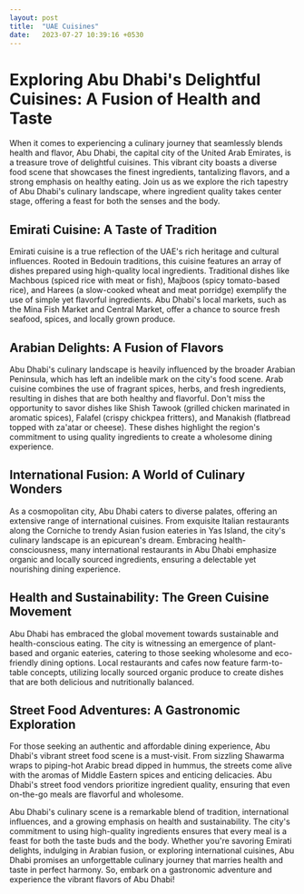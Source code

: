 ```yaml
---
layout: post
title:  "UAE Cuisines"
date:   2023-07-27 10:39:16 +0530
---
```

# Exploring Abu Dhabi's Delightful Cuisines: A Fusion of Health and Taste

When it comes to experiencing a culinary journey that seamlessly blends health and flavor, Abu Dhabi, the capital city of the United Arab Emirates, is a treasure trove of delightful cuisines. This vibrant city boasts a diverse food scene that showcases the finest ingredients, tantalizing flavors, and a strong emphasis on healthy eating. Join us as we explore the rich tapestry of Abu Dhabi's culinary landscape, where ingredient quality takes center stage, offering a feast for both the senses and the body.

## Emirati Cuisine: A Taste of Tradition

Emirati cuisine is a true reflection of the UAE's rich heritage and cultural influences. Rooted in Bedouin traditions, this cuisine features an array of dishes prepared using high-quality local ingredients. Traditional dishes like Machbous (spiced rice with meat or fish), Majboos (spicy tomato-based rice), and Harees (a slow-cooked wheat and meat porridge) exemplify the use of simple yet flavorful ingredients. Abu Dhabi's local markets, such as the Mina Fish Market and Central Market, offer a chance to source fresh seafood, spices, and locally grown produce.

## Arabian Delights: A Fusion of Flavors

Abu Dhabi's culinary landscape is heavily influenced by the broader Arabian Peninsula, which has left an indelible mark on the city's food scene. Arab cuisine combines the use of fragrant spices, herbs, and fresh ingredients, resulting in dishes that are both healthy and flavorful. Don't miss the opportunity to savor dishes like Shish Tawook (grilled chicken marinated in aromatic spices), Falafel (crispy chickpea fritters), and Manakish (flatbread topped with za'atar or cheese). These dishes highlight the region's commitment to using quality ingredients to create a wholesome dining experience.

## International Fusion: A World of Culinary Wonders

As a cosmopolitan city, Abu Dhabi caters to diverse palates, offering an extensive range of international cuisines. From exquisite Italian restaurants along the Corniche to trendy Asian fusion eateries in Yas Island, the city's culinary landscape is an epicurean's dream. Embracing health-consciousness, many international restaurants in Abu Dhabi emphasize organic and locally sourced ingredients, ensuring a delectable yet nourishing dining experience.

## Health and Sustainability: The Green Cuisine Movement

Abu Dhabi has embraced the global movement towards sustainable and health-conscious eating. The city is witnessing an emergence of plant-based and organic eateries, catering to those seeking wholesome and eco-friendly dining options. Local restaurants and cafes now feature farm-to-table concepts, utilizing locally sourced organic produce to create dishes that are both delicious and nutritionally balanced.

## Street Food Adventures: A Gastronomic Exploration

For those seeking an authentic and affordable dining experience, Abu Dhabi's vibrant street food scene is a must-visit. From sizzling Shawarma wraps to piping-hot Arabic bread dipped in hummus, the streets come alive with the aromas of Middle Eastern spices and enticing delicacies. Abu Dhabi's street food vendors prioritize ingredient quality, ensuring that even on-the-go meals are flavorful and wholesome.

Abu Dhabi's culinary scene is a remarkable blend of tradition, international influences, and a growing emphasis on health and sustainability. The city's commitment to using high-quality ingredients ensures that every meal is a feast for both the taste buds and the body. Whether you're savoring Emirati delights, indulging in Arabian fusion, or exploring international cuisines, Abu Dhabi promises an unforgettable culinary journey that marries health and taste in perfect harmony. So, embark on a gastronomic adventure and experience the vibrant flavors of Abu Dhabi!